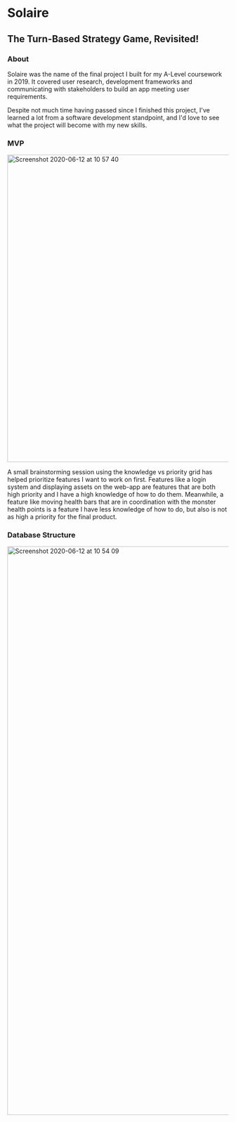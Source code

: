 # Solaire

## The Turn-Based Strategy Game, Revisited! 

### About

Solaire was the name of the final project I built for my A-Level coursework in 2019. It covered user research, development frameworks and communicating with stakeholders to build an app meeting user requirements.

Despite not much time having passed since I finished this project, I've learned a lot from a software development standpoint, and I'd love to see what the project will become with my new skills.

### MVP
<img width="700" alt="Screenshot 2020-06-12 at 10 57 40" src="https://user-images.githubusercontent.com/41115973/84490799-9650af80-ac9b-11ea-9b9b-0cd9b00890a8.png">

A small brainstorming session using the knowledge vs priority grid has helped prioritize features I want to work on first.
Features like a login system and displaying assets on the web-app are features that are both high priority and I have a high knowledge of how to do them.
Meanwhile, a feature like moving health bars that are in coordination with the monster health points is a feature I have less knowledge of how to do, but also is not as high a priority for the final product.

### Database Structure

<img width="1295" alt="Screenshot 2020-06-12 at 10 54 09" src="https://user-images.githubusercontent.com/41115973/84490823-9b156380-ac9b-11ea-8156-733fb6d799c8.png">
